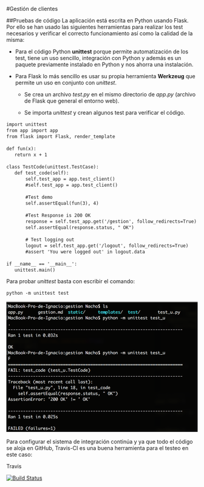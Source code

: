 #Gestión de clientes


##Pruebas de código
La aplicación está escrita en Python usando Flask. Por ello se han usado las siguientes herramientas para realizar los test necesarios y verificar el correcto funcionamiento así como la calidad de la misma:


 - Para el código Python **unittest** porque permite automatización de los test, tiene un uso sencillo, integración con Python y además es un paquete previamente instalado en Python y nos ahorra una instalación. 
 
 - Para Flask lo más sencillo es usar su propia herramienta **Werkzeug** que permite un uso en conjunto con *unittest*.
 
	+ Se crea un archivo *test.py* en el mismo directorio de *app.py* (archivo de Flask que general el entorno web).
	
	+ Se importa *unittest* y crean algunos test para verificar el código.
 
 ```
import unittest
from app import app
from flask import Flask, render_template

def fun(x):
    return x + 1

class TestCode(unittest.TestCase):
    def test_code(self):
        self.test_app = app.test_client()
        #self.test_app = app.test_client()
        
        #Test demo
        self.assertEqual(fun(3), 4)

        #Test Response is 200 OK
        response = self.test_app.get('/gestion', follow_redirects=True)
        self.assertEqual(response.status, " OK")

        # Test logging out
        logout = self.test_app.get('/logout', follow_redirects=True)
        #assert 'You were logged out' in logout.data

if __name__ == '__main__':
    unittest.main()
 
 ```
 Para probar *unittest* basta con escribir el comando:
 
 ```
 python -m unittest test
```
 
 ![img](https://github.com/nachobit/ETSIIT/blob/master/backup/IV1516/ejercicios/practica/testq.png)
 


Para configurar el sistema de integración continúa y ya que todo el código se aloja en GitHub, Travis-CI es una buena herramienta para el testeo en este caso:




Travis

[![Build Status](https://travis-ci.org/nachobit/IV_PR_OpenOrder.svg?branch=master)](https://travis-ci.org/nachobit/IV_PR_OpenOrder)